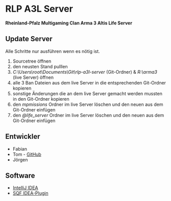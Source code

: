 # RLP A3L Server
**Rheinland-Pfalz Multigaming Clan Arma 3 Altis Life Server**



## Update Server

Alle Schritte nur ausführen wenn es nötig ist. 

1. Sourcetree öffnen
2. den neusten Stand pulllen
3. _C:\Users\root\Documents\Git\rlp-a3l-server_ (Git-Ordner) & _R:\arma3_ (live Server) öffnen
4. alle 3 Ban Dateien aus dem live Server in die entsprechenden Git-Ordner kopieren
5. sonstige Änderungen die an dem live Server gemacht werden mussten in den Git-Ordner kopieren
6. den _mpmissions_ Ordner im live Server löschen und den neuen aus dem Git-Ordner einfügen
7. den _@life_server_ Ordner im live Server löschen und den neuen aus dem Git-Ordner einfügen



## Entwickler

* Fabian
* Tom - [GitHub](https://github.com/Gummibeer)
* Jörgen



## Software

* [IntelliJ IDEA](https://www.jetbrains.com/idea)
* [SQF IDEA-Plugin](http://www.armaholic.com/page.php?id=20194)